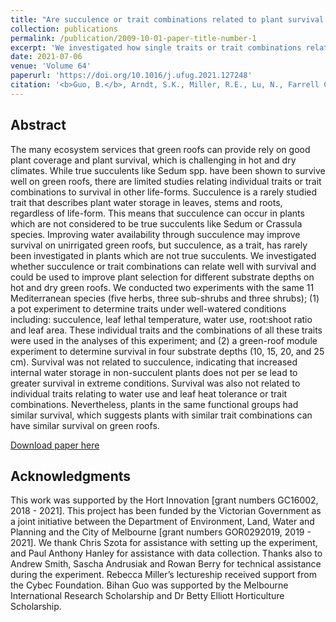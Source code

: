 ```yaml
---
title: "Are succulence or trait combinations related to plant survival on hot and dry green roofs?"
collection: publications
permalink: /publication/2009-10-01-paper-title-number-1
excerpt: 'We investigated how single traits or trait combinations relate to plant survival. Greater substrate depth improved survival, woody plants survived better than herbs. Survival was not related to succulence, water use, SLA, root:shoot ratio and T50. Species with similar trait combinations had similar survival.'
date: 2021-07-06
venue: 'Volume 64'
paperurl: 'https://doi.org/10.1016/j.ufug.2021.127248'
citation: '<b>Guo, B.</b>, Arndt, S.K., Miller, R.E., Lu, N., Farrell C. (2021). &quot;<i>Are succulence trait combinations related to plant survival on hot and dry green roofs? </i>.&quot; <i>Urban Forestry and Urban Greening</i>, <i>64: 127248</i>.'
---
```


## Abstract
The many ecosystem services that green roofs can provide rely on good plant coverage and plant survival, which is challenging in hot and dry climates. While true succulents like Sedum spp. have been shown to survive well on green roofs, there are limited studies relating individual traits or trait combinations to survival in other life-forms. Succulence is a rarely studied trait that describes plant water storage in leaves, stems and roots, regardless of life-form. This means that succulence can occur in plants which are not considered to be true succulents like Sedum or Crassula species. Improving water availability through succulence may improve survival on unirrigated green roofs, but succulence, as a trait, has rarely been investigated in plants which are not true succulents. We investigated whether succulence or trait combinations can relate well with survival and could be used to improve plant selection for different substrate depths on hot and dry green roofs. We conducted two experiments with the same 11 Mediterranean species (five herbs, three sub-shrubs and three shrubs); (1) a pot experiment to determine traits under well-watered conditions including: succulence, leaf lethal temperature, water use, root:shoot ratio and leaf area. These individual traits and the combinations of all these traits were used in the analyses of this experiment; and (2) a green-roof module experiment to determine survival in four substrate depths (10, 15, 20, and 25 cm). Survival was not related to succulence, indicating that increased internal water storage in non-succulent plants does not per se lead to greater survival in extreme conditions. Survival was also not related to individual traits relating to water use and leaf heat tolerance or trait combinations. Nevertheless, plants in the same functional groups had similar survival, which suggests plants with similar trait combinations can have similar survival on green roofs.

[Download paper here](http://bihanguo.github.io/files/paper_1.pdf)

## Acknowledgments
This work was supported by the Hort Innovation [grant numbers GC16002, 2018 - 2021]. This project has been funded by the Victorian Government as a joint initiative between the Department of Environment, Land, Water and Planning and the City of Melbourne [grant numbers GOR0292019, 2019 - 2021]. We thank Chris Szota for assistance with setting up the experiment, and Paul Anthony Hanley for assistance with data collection. Thanks also to Andrew Smith, Sascha Andrusiak and Rowan Berry for technical assistance during the experiment. Rebecca Miller’s lectureship received support from the Cybec Foundation. Bihan Guo was supported by the Melbourne International Research Scholarship and Dr Betty Elliott Horticulture Scholarship.

